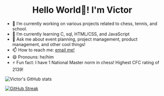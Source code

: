 <h1 align="center"> Hello World👋! I'm Victor  </h1>


- 🔭 I’m currently working on various projects related to chess, tennis, and school. 
- 🌱 I’m currently learning C, sql, HTML/CSS, and JavaScript
- 💬 Ask me about event planning, project management, product management, and other cool things! 
- 📫 How to reach me: [email me!](mailto:victork.zheng@mail.utoronto.ca) 
- 😄 Pronouns: he/him
- ⚡ Fun fact: I have 1 National Master norm in chess! Highest CFC rating of 2139! 


![Victor's GitHub stats](https://github-readme-stats.vercel.app/api?username=victor-zheng-codes&show_icons=true&theme=cobalt) 

[![GitHub Streak](https://streak-stats.demolab.com/?user=victor-zheng-codes&theme=cobalt)](https://git.io/streak-stats)